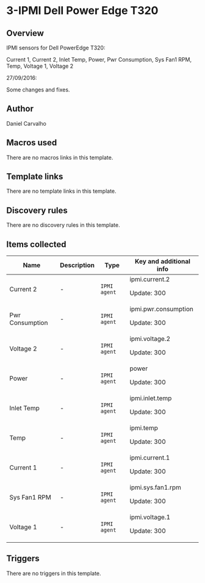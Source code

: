 # 3-IPMI Dell Power Edge T320

## Overview

IPMI sensors for Dell PowerEdge T320:


Current 1, Current 2, Inlet Temp, Power, Pwr Consumption, Sys Fan1 RPM, Temp, Voltage 1, Voltage 2


 


27/09/2016:


Some changes and fixes.



## Author

Daniel Carvalho

## Macros used

There are no macros links in this template.

## Template links

There are no template links in this template.

## Discovery rules

There are no discovery rules in this template.

## Items collected

|Name|Description|Type|Key and additional info|
|----|-----------|----|----|
|Current 2|<p>-</p>|`IPMI agent`|ipmi.current.2<p>Update: 300</p>|
|Pwr Consumption|<p>-</p>|`IPMI agent`|ipmi.pwr.consumption<p>Update: 300</p>|
|Voltage 2|<p>-</p>|`IPMI agent`|ipmi.voltage.2<p>Update: 300</p>|
|Power|<p>-</p>|`IPMI agent`|power<p>Update: 300</p>|
|Inlet Temp|<p>-</p>|`IPMI agent`|ipmi.inlet.temp<p>Update: 300</p>|
|Temp|<p>-</p>|`IPMI agent`|ipmi.temp<p>Update: 300</p>|
|Current 1|<p>-</p>|`IPMI agent`|ipmi.current.1<p>Update: 300</p>|
|Sys Fan1 RPM|<p>-</p>|`IPMI agent`|ipmi.sys.fan1.rpm<p>Update: 300</p>|
|Voltage 1|<p>-</p>|`IPMI agent`|ipmi.voltage.1<p>Update: 300</p>|
## Triggers

There are no triggers in this template.

